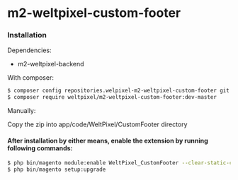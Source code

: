 # m2-weltpixel-custom-footer

### Installation

Dependencies:
 - m2-weltpixel-backend

With composer:

```sh
$ composer config repositories.welpixel-m2-weltpixel-custom-footer git git@github.com:rusdragos/m2-weltpixel-custom-footer.git
$ composer require weltpixel/m2-weltpixel-custom-footer:dev-master
```

Manually:

Copy the zip into app/code/WeltPixel/CustomFooter directory


#### After installation by either means, enable the extension by running following commands:

```sh
$ php bin/magento module:enable WeltPixel_CustomFooter --clear-static-content
$ php bin/magento setup:upgrade
```
